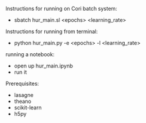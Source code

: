 Instructions for running on Cori batch system:

* sbatch hur_main.sl \<epochs\> \<learning_rate\>

Instructions for running from terminal:

* python hur_main.py -e \<epochs\> -l \<learning_rate\>

running a notebook:
* open up hur_main.ipynb
* run it

Prerequisites:
* lasagne
* theano
* scikit-learn
* h5py


